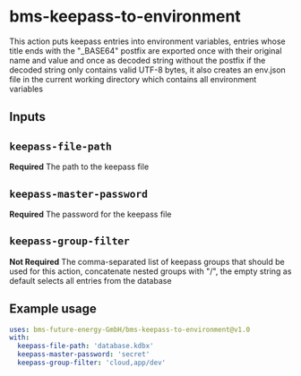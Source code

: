 # bms-keepass-to-environment

This action puts keepass entries into environment variables, 
entries whose title ends with the "_BASE64" postfix are exported once with their original name and value and once as
decoded string without the postfix if the decoded string only contains valid UTF-8 bytes, it also creates an env.json
file in the current working directory which contains all environment variables

## Inputs

## `keepass-file-path`

**Required** The path to the keepass file

## `keepass-master-password`

**Required** The password for the keepass file

## `keepass-group-filter`

**Not Required** The comma-separated list of keepass groups that should be used for this action,
concatenate nested groups with "/", the empty string as default selects all entries from the database

## Example usage

```yaml
uses: bms-future-energy-GmbH/bms-keepass-to-environment@v1.0
with:
  keepass-file-path: 'database.kdbx'
  keepass-master-password: 'secret'
  keepass-group-filter: 'cloud,app/dev'
```
